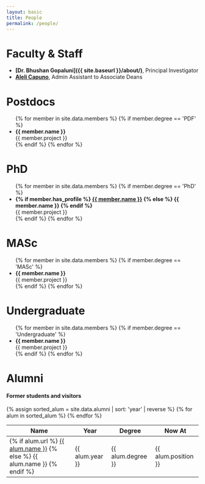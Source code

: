 ```yaml
---
layout: basic
title: People
permalink: /people/
---
```


# Faculty & Staff
- **[Dr. Bhushan Gopaluni]({{ site.baseurl }}/about/)**, Principal Investigator
- **[Aleli Capuno](https://engineering.ubc.ca/staff/aleli-capuno)**, Admin Assistant to Associate Deans

# Postdocs

<ul>
	{% for member in site.data.members %}
	{% if member.degree == 'PDF' %}
	<li><b>{{ member.name }}</b><br>{{ member.project }}</li>
	{% endif %}
	{% endfor %} 
</ul>

# PhD

<ul>
	{% for member in site.data.members %}
	{% if member.degree == 'PhD' %}
	<li>
		<b>
		{% if member.has_profile %}
			<a href="{{ site.baseurl }}/profile/{{ member.name }}">{{ member.name }}</a>
		{% else %}
			{{ member.name }}
		{% endif %}
		</b>
		<br>{{ member.project }}
	</li>
	{% endif %}
	{% endfor %} 
</ul>

# MASc

<ul>
	{% for member in site.data.members %}
	{% if member.degree == 'MASc' %}
	<li><b>{{ member.name }}</b><br>{{ member.project }}</li>
	{% endif %}
	{% endfor %} 
</ul>

# Undergraduate

<ul>
	{% for member in site.data.members %}
	{% if member.degree == 'Undergraduate' %}
	<li><b>{{ member.name }}</b><br>{{ member.project }}</li>
	{% endif %}
	{% endfor %} 
</ul>


# Alumni 
#### Former students and visitors

<div class="table-container">
<table class="table is-bordered is-striped is-narrow is-hoverable is-fullwidth">
	<thead>
		<tr>
			<th>Name</th>
			<th>Year</th>
			<th>Degree</th>
			<th>Now At</th>
		</tr>
	</thead>
	<tbody>
		{% assign sorted_alum = site.data.alumni | sort: 'year' | reverse %}
		{% for alum in sorted_alum %}
		<tr>
			<td>{% if alum.url %}
				<a href="{{ alum.url }}">{{ alum.name }}</a>
				{% else %}
				{{ alum.name }}
				{% endif %}
			</td>
			<td>{{ alum.year }}</td>
			<td>{{ alum.degree }}</td>
			<td>{{ alum.position }}</td>
		</tr>
		{% endfor %} 
	</tbody>
</table>
</div>